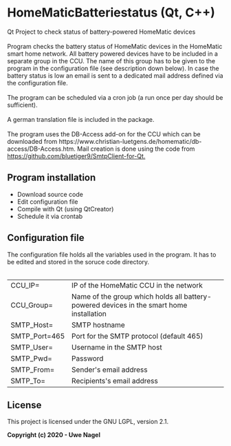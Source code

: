 # HomeMaticBatteriestatus (Qt, C++)

<p>Qt Project to check status of battery-powered HomeMatic devices<br><br>
Program checks the battery status of HomeMatic devices in the HomeMatic smart home network. All battery powered devices have to be included in a separate group in the CCU. The name of this group has to be given to the program in the configuration file (see description down below). In case the battery status is low an email is sent to a dedicated mail address defined via the configuration file.<br><br>
The program can be scheduled via a cron job (a run once per day should be sufficient).<br><br>
A german translation file is included in the package.<br><br>
The program uses the DB-Access add-on for the CCU which can be downloaded from https://www.christian-luetgens.de/homematic/db-access/DB-Access.htm.
Mail creation is done using the code from <a href="https://github.com/bluetiger9/SmtpClient-for-Qt">https://github.com/bluetiger9/SmtpClient-for-Qt.<a>
</p>
<h2>Program installation</h2>
<ul>
  <li>Download source code</li>
  <li>Edit configuration file</li>
  <li>Compile with Qt (using QtCreator)</li>
  <li>Schedule it via crontab</li>
</ul>
<h2>Configuration file</h2>
<p>The configuration file holds all the variables used in the program. It has to be edited and stored in the soruce code directory.
<br><br>
<table><tbody>
  <tr><td>CCU_IP=</td><td>IP of the HomeMatic CCU in the network</td></tr>
  <tr><td>CCU_Group=</td><td>Name of the group which holds all battery-powered devices in the smart home installation</td></tr>
  <tr><td>SMTP_Host=</td><td>SMTP hostname</td></tr>
  <tr><td>SMTP_Port=465</td><td>Port for the SMTP protocol (default 465)</td></tr>  
  <tr><td>SMTP_User=</td><td>Username in the SMTP host</td></tr>
  <tr><td>SMTP_Pwd=</td><td>Password</td></tr>
  <tr><td>SMTP_From=</td><td>Sender's email address</td></tr>
  <tr><td>SMTP_To=</td><td>Recipients's email address</td></tr>
  </tbody></table>
</p>
<h2>License</h2>
<p>This project is licensed under the GNU LGPL, version 2.1.</p>
<p><strong>Copyright (c) 2020 - Uwe Nagel</strong></p>

